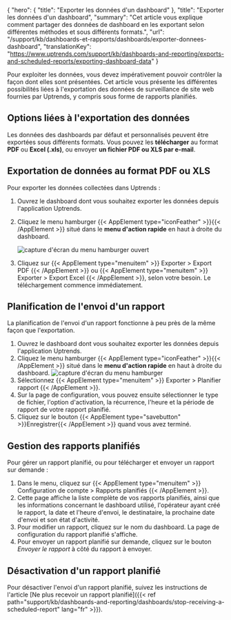 {
"hero": {
"title": "Exporter les données d'un dashboard"
},
"title": "Exporter les données d'un dashboard",
"summary": "Cet article vous explique comment partager des données de dashboard en les exportant selon différentes méthodes et sous différents formats.",
"url": "/support/kb/dashboards-et-rapports/dashboards/exporter-donnees-dashboard",
"translationKey": "https://www.uptrends.com/support/kb/dashboards-and-reporting/exports-and-scheduled-reports/exporting-dashboard-data"
}

Pour exploiter les données, vous devez impérativement pouvoir contrôler la façon dont elles sont présentées. Cet article vous présente les différentes possibilités liées à l'exportation des données de surveillance de site web fournies par Uptrends, y compris sous forme de rapports planifiés.

## Options liées à l'exportation des données

Les données des dashboards par défaut et personnalisés peuvent être exportées sous différents formats. Vous pouvez les **télécharger** au format **PDF** ou **Excel (.xls)**, ou envoyer **un fichier PDF ou XLS par e-mail**.

## Exportation de données au format PDF ou XLS

Pour exporter les données collectées dans Uptrends :

1. Ouvrez le dashboard dont vous souhaitez exporter les données depuis l'application Uptrends.
2. Cliquez le menu hamburger {{< AppElement type="iconFeather" >}}{{< /AppElement >}} situé dans le **menu d'action rapide** en haut à droite du dashboard.

   ![capture d'écran du menu hamburger ouvert](/img/content/scr_hamburger-menu-opened.min.png)

3. Cliquez sur {{< AppElement type="menuitem" >}} Exporter > Export PDF {{< /AppElement >}} ou {{< AppElement type="menuitem" >}} Exporter > Export Excel {{< /AppElement >}}, selon votre besoin. Le téléchargement commence immédiatement.

## Planification de l'envoi d'un rapport

La planification de l'envoi d'un rapport fonctionne à peu près de la même façon que l'exportation.

1. Ouvrez le dashboard dont vous souhaitez exporter les données depuis l'application Uptrends.
2. Cliquez le menu hamburger {{< AppElement type="iconFeather" >}}{{< /AppElement >}} situé dans le **menu d'action rapide** en haut à droite du dashboard.
   ![capture d'écran du menu hamburger](/img/content/scr_hamburger-menu-opened.min.png)
3. Sélectionnez {{< AppElement type="menuitem" >}} Exporter > Planifier rapport {{< /AppElement >}}.
4. Sur la page de configuration, vous pouvez ensuite sélectionner le type de fichier, l'option d'activation, la récurrence, l'heure et la période de rapport de votre rapport planifié.
5. Cliquez sur le bouton {{< AppElement type="savebutton" >}}Enregistrer{{< /AppElement >}} quand vous avez terminé.

## Gestion des rapports planifiés

Pour gérer un rapport planifié, ou pour télécharger et envoyer un rapport sur demande :

1. Dans le menu, cliquez sur {{< AppElement type="menuitem" >}} Configuration de compte > Rapports planifiés {{< /AppElement >}}.
2. Cette page affiche la liste complète de vos rapports planifiés, ainsi que les informations concernant le dashboard utilisé, l'opérateur ayant créé le rapport, la date et l'heure d'envoi, le destinataire, la prochaine date d'envoi et son état d'activité.
3. Pour modifier un rapport, cliquez sur le nom du dashboard. La page de configuration du rapport planifié s'affiche.
4. Pour envoyer un rapport planifié sur demande, cliquez sur le bouton *Envoyer le rapport* à côté du rapport à envoyer.

## Désactivation d'un rapport planifié

Pour désactiver l'envoi d'un rapport planifié, suivez les instructions de l'article [Ne plus recevoir un rapport planifié]({{< ref path="support/kb/dashboards-and-reporting/dashboards/stop-receiving-a-scheduled-report" lang="fr" >}}).
